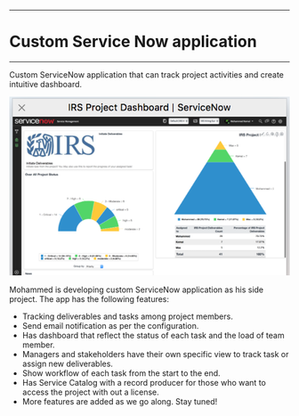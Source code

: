 ***
# Custom Service Now application
***
Custom ServiceNow application that can track project activities and create intuitive dashboard.

![lvq93vz](https://github.com/mrkem598/customSN_app/blob/master/Screen%20Shot%202018-05-05%20at%201.00.59%20PM.png)

Mohammed is developing custom ServiceNow application as his side project. The app has the following features:
* Tracking deliverables and tasks among project members.
* Send email notification as per the configuration.
* Has dashboard that reflect the status of each task and the load of team member.
* Managers and stakeholders have their own specific view to track task or assign new deliverables.
* Show workflow of each task from the start to the end.
* Has Service Catalog with a record producer for those who want to access the project with out a license.
* More features are added as we go along. Stay tuned!
